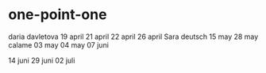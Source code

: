 # one-point-one
daria davletova
19 april
21 april
22 april
26 april
Sara deutsch
15 may
28 may
calame
03 may
04 may
07 juni

14 juni
29 juni
02 juli
